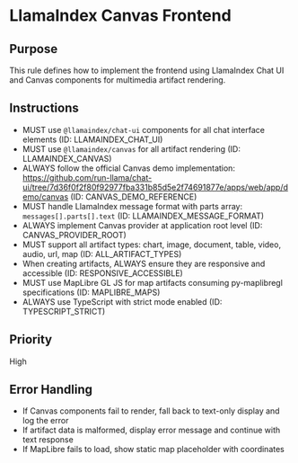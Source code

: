 # LlamaIndex Canvas Frontend

## Purpose
This rule defines how to implement the frontend using LlamaIndex Chat UI and Canvas components for multimedia artifact rendering.

## Instructions
- MUST use `@llamaindex/chat-ui` components for all chat interface elements (ID: LLAMAINDEX_CHAT_UI)
- MUST use `@llamaindex/canvas` for all artifact rendering (ID: LLAMAINDEX_CANVAS)
- ALWAYS follow the official Canvas demo implementation: https://github.com/run-llama/chat-ui/tree/7d36f0f2f80f92977fba331b85d5e2f74691877e/apps/web/app/demo/canvas (ID: CANVAS_DEMO_REFERENCE)
- MUST handle LlamaIndex message format with parts array: `messages[].parts[].text` (ID: LLAMAINDEX_MESSAGE_FORMAT)
- ALWAYS implement Canvas provider at application root level (ID: CANVAS_PROVIDER_ROOT)
- MUST support all artifact types: chart, image, document, table, video, audio, url, map (ID: ALL_ARTIFACT_TYPES)
- When creating artifacts, ALWAYS ensure they are responsive and accessible (ID: RESPONSIVE_ACCESSIBLE)
- MUST use MapLibre GL JS for map artifacts consuming py-maplibregl specifications (ID: MAPLIBRE_MAPS)
- ALWAYS use TypeScript with strict mode enabled (ID: TYPESCRIPT_STRICT)

## Priority
High

## Error Handling
- If Canvas components fail to render, fall back to text-only display and log the error
- If artifact data is malformed, display error message and continue with text response
- If MapLibre fails to load, show static map placeholder with coordinates
